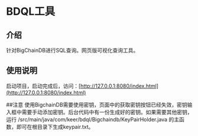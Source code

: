 # BDQL工具
## 介绍
针对BigChainDB进行SQL查询。网页版可视化查询工具。

## 使用说明

启动项目，启动完成后，访问：[http://127.0.0.1:8080/index.html](http://127.0.0.1:8080/index.html)

##注意
使用BigchainDB需要使用密钥，页面中的获取密钥按钮已经失效，密钥输入框中需要手动添加密钥。后台代码中有一份生成好的密钥。如果需要其他密钥，运行 /src/main/java/com/keer/bdql/Bigchaindb/KeyPairHolder.java 的主函数，即可在根目录下生成keypair.txt。


